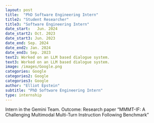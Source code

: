 ```yaml
---
layout: post
title:  "PhD Software Engineering Intern"
title2: "Student Researcher"
title3: "Software Engineering Intern"
date_start:   Jun. 2024
date_start2: Oct. 2023
date_start3: Jun. 2023
date_end: Sep. 2024
date_end2: Jan. 2024
date_end3: Sep. 2023
text2: Worked on an LLM based dialogue system.
text3: Worked on an LLM based dialogue system.
image: /images/Google.png
categories: Google
categories2: Google
categories3: Google
author: "Elliot Epstein"
subtitle: "PhD Software Engineering Intern"
type: internship
---
```

Intern in the Gemini Team. 
Outcome: Research paper “MMMT-IF: A Challenging Multimodal Multi-Turn Instruction Following Benchmark”